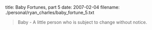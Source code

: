 title: Baby Fortunes, part 5
date: 2007-02-04
filename: ./personal/ryan_charles/baby_fortune_5.txt

> Baby - A little person who is subject to change without notice.

